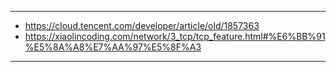 ***
*   https://cloud.tencent.com/developer/article/old/1857363
*   https://xiaolincoding.com/network/3_tcp/tcp_feature.html#%E6%BB%91%E5%8A%A8%E7%AA%97%E5%8F%A3
***
